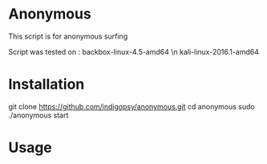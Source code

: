 # Anonymous

This script is for anonymous surfing

Script was tested on :
backbox-linux-4.5-amd64 \n
kali-linux-2016.1-amd64

# Installation
git clone https://github.com/indigopsy/anonymous.git
cd anonymous
sudo ./anonymous start

# Usage

